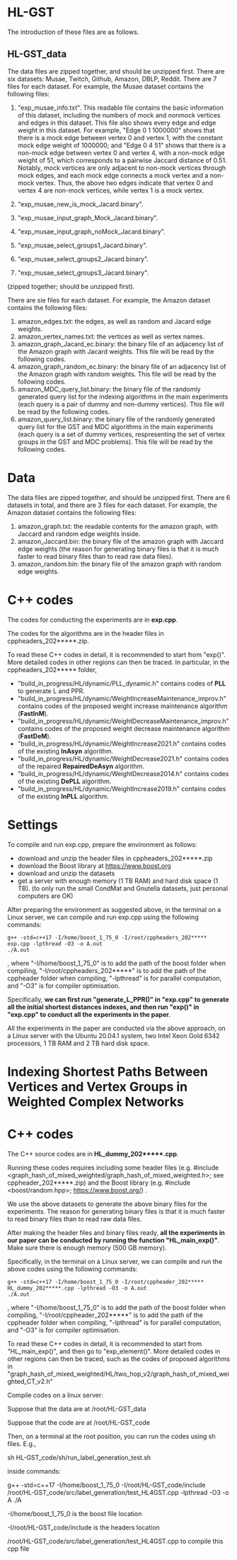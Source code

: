 # HL-GST

The introduction of these files are as follows. 



## HL-GST_data

The data files are zipped together, and should be unzipped first. There are six datasets: Musae, Twitch, Github, Amazon, DBLP, Reddit. There are 7 files for each dataset. For example, the Musae dataset contains the following files: 

1. "exp_musae_info.txt". This readable file contains the basic information of this dataset, including the numbers of mock and nonmock vertices and edges in this dataset. This file also shows every edge and edge weight in this dataset. For example, "Edge 0 1 1000000" shows that there is a mock edge between vertex 0 and vertex 1, with the constant mock edge weight of 1000000; and "Edge 0 4 51" shows that there is a non-mock edge between vertex 0 and vertex 4, with a non-mock edge weight of 51, which corresponds to a pairwise Jaccard distance of 0.51. Notably, mock vertices are only adjacent to non-mock vertices through mock edges, and each mock edge connects a mock vertex and a non-mock vertex. Thus, the above two edges indicate that vertex 0 and vertex 4 are non-mock vertices, while vertex 1 is a mock vertex.

2. "exp_musae_new_is_mock_Jacard.binary".

3. "exp_musae_input_graph_Mock_Jacard.binary".

4. "exp_musae_input_graph_noMock_Jacard.binary".

5. "exp_musae_select_groups1_Jacard.binary".

6. "exp_musae_select_groups2_Jacard.binary".

6. "exp_musae_select_groups3_Jacard.binary".







 (zipped together; should be unzipped first). 

There are sie files for each dataset. For example, the Amazon dataset contains the following files: 
1. amazon_edges.txt: the edges, as well as random and Jacard edge weights.
2. amazon_vertex_names.txt: the vertices as well as vertex names.
3. amazon_graph_Jacard_ec.binary: the binary file of an adjacency list of the Amazon graph with Jacard weights. This file will be read by the following codes.
4. amazon_graph_random_ec.binary: the binary file of an adjacency list of the Amazon graph with random weights. This file will be read by the following codes.
5. amazon_MDC_query_list.binary: the binary file of the randomly generated query list for the indexing algorithms in the main experiments (each query is a pair of dummy and non-dummy vertices). This file will be read by the following codes.
6. amazon_query_list.binary: the binary file of the randomly generated query list for the GST and MDC algorithms in the main experiments (each query is a set of dummy vertices, respresenting the set of vertex groups in the GST and MDC problems). This file will be read by the following codes.









# Data

The data files are zipped together, and should be unzipped first. There are 6 datasets in total, and there are 3 files for each dataset. For example, the Amazon dataset contains the following files: 
1. amazon_graph.txt: the readable contents for the amazon graph, with Jaccard and random edge weights inside.
2. amazon_Jaccard.bin: the binary file of the amazon graph with Jaccard edge weights (the reason for generating binary files is that it is much faster to read binary files than to read raw data files).
3. amazon_random.bin: the binary file of the amazon graph with random edge weights.



# C++ codes 

The codes for conducting the experiments are in <b>exp.cpp</b>. 

The codes for the algorithms are in the header files in cppheaders_202*****.zip.

To read these C++ codes in detail, it is recommended to start from "exp()". More detailed codes in other regions can then be traced. In particular, in the cppheaders_202***** folder,
- "build_in_progress/HL/dynamic/PLL_dynamic.h" contains codes of <b>PLL</b> to generate L and PPR.
- "build_in_progress/HL/dynamic/WeightIncreaseMaintenance_improv.h" contains codes of the proposed weight increase maintenance algorithm (<b>FastInM</b>).
- "build_in_progress/HL/dynamic/WeightDecreaseMaintenance_improv.h" contains codes of the proposed weight decrease maintenance algorithm (<b>FastDeM</b>).
- "build_in_progress/HL/dynamic/WeightIncrease2021.h" contains codes of the existing <b>InAsyn</b> algorithm.
- "build_in_progress/HL/dynamic/WeightDecrease2021.h" contains codes of the repaired <b>RepairedDeAsyn</b> algorithm.
- "build_in_progress/HL/dynamic/WeightDecrease2014.h" contains codes of the existing <b>DePLL</b> algorithm.
- "build_in_progress/HL/dynamic/WeightIncrease2019.h" contains codes of the existing <b>InPLL</b> algorithm.



# Settings

To compile and run exp.cpp, prepare the environment as follows:

- download and unzip the header files in cppheaders_202*****.zip
- download the Boost library at https://www.boost.org
- download and unzip the datasets
- get a server with enough memory (1 TB RAM) and hard disk space (1 TB). (to only run the small CondMat and Gnutella datasets, just personal computers are OK)

After preparing the environment as suggested above, in the terminal on a Linux server, we can compile and run exp.cpp using the following commands:
```
g++ -std=c++17 -I/home/boost_1_75_0 -I/root/cppheaders_202***** exp.cpp -lpthread -O3 -o A.out
./A.out
```
, where "-I/home/boost_1_75_0" is to add the path of the boost folder when compiling, "-I/root/cppheaders_202*****" is to add the path of the cppheader folder when compiling, "-lpthread" is for parallel computation, and "-O3" is for compiler optimisation.

Specifically, <b>we can first run "generate_L_PPR()" in "exp.cpp" to generate all the initial shortest distances indexes, and then run "exp()" in "exp.cpp" to conduct all the experiments in the paper.</b> 

All the experiments in the paper are conducted via the above approach, on a Linux server with the Ubuntu 20.04.1 system, two Intel
Xeon Gold 6342 processors, 1 TB RAM and 2 TB hard disk space.




# Indexing Shortest Paths Between Vertices and Vertex Groups in Weighted Complex Networks

# C++ codes 

The C++ source codes are in <b>HL_dummy_202*****.cpp</b>. 

Running these codes requires including some header files (e.g. #include <graph_hash_of_mixed_weighted/graph_hash_of_mixed_weighted.h>; see cppheader_202*****.zip) and the Boost library (e.g. #include <boost/random.hpp>; https://www.boost.org/) . 

We use the above datasets to generate the above binary files for the experiments. The reason for generating binary files is that it is much faster to read binary files than to read raw data files. 

After making the header files and binary files ready, <b>all the experiments in our paper can be conducted by running the function "HL_main_exp()"</b>. Make sure there is enough memory (500 GB memory). 

Specifically, in the terminal on a Linux server, we can compile and run the above codes using the following commands:
```
g++ -std=c++17 -I/home/boost_1_75_0 -I/root/cppheader_202***** HL_dummy_202*****.cpp -lpthread -O3 -o A.out
./A.out
```
, where "-I/home/boost_1_75_0" is to add the path of the boost folder when compiling, "-I/root/cppheader_202*****" is to add the path of the cppheader folder when compiling, "-lpthread" is for parallel computation, and "-O3" is for compiler optimisation.

To read these C++ codes in detail, it is recommended to start from "HL_main_exp()", and then go to "exp_element()". More detailed codes in other regions can then be traced, such as the codes of proposed algorithms in "graph_hash_of_mixed_weighted/HL/two_hop_v2/graph_hash_of_mixed_weighted_CT_v2.h"
















Compile codes on a linux server:

Suppose that the data are at /root/HL-GST_data

Suppose that the code are at /root/HL-GST_code

Then, on a terminal at the root position, you can run the codes using sh files. E.g.,

sh HL-GST_code/sh/run_label_generation_test.sh

inside commands:

g++ -std=c++17 -I/home/boost_1_75_0 -I/root/HL-GST_code/include /root/HL-GST_code/src/label_generation/test_HL4GST.cpp -lpthread -O3 -o A
./A


-I/home/boost_1_75_0   is the boost file location

-I/root/HL-GST_code/include  is the headers location

/root/HL-GST_code/src/label_generation/test_HL4GST.cpp  to compile this cpp file



